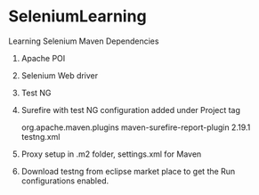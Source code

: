 # SeleniumLearning
Learning Selenium 
Maven Dependencies
1. Apache POI
2. Selenium Web driver
3. Test NG
4. Surefire with test NG configuration added under Project tag

	<build>
		<pluginManagement>
			<plugins>
				<plugin>
					<groupId>org.apache.maven.plugins</groupId>
            		<artifactId>maven-surefire-report-plugin</artifactId>
            		<version>2.19.1</version>
            		<configuration>
            			<suiteXmlfiles>
            				<suiteXmlfile>testng.xml</suiteXmlfile>
            			</suiteXmlfiles>
            		</configuration>
         		</plugin>
			</plugins>
		</pluginManagement>
	</build>

5. Proxy setup in .m2 folder, settings.xml for Maven
6. Download testng from eclipse market place to get the Run configurations enabled.